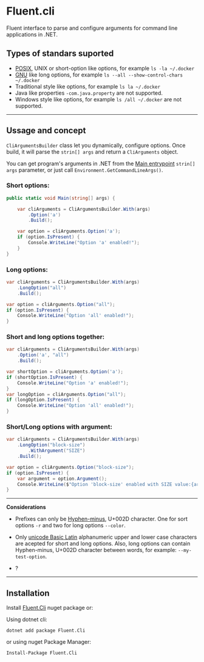 # Fluent.cli

Fluent interface to parse and configure arguments for command line applications in .NET.

## Types of standars suported

* [POSIX](https://pubs.opengroup.org/onlinepubs/9699919799/basedefs/V1_chap12.html), UNIX  or  short-option like options, for example `ls -la ~/.docker` 
* [GNU](https://www.gnu.org/software/libc/manual/html_node/Argument-Syntax.html) like long options, for example `ls --all --show-control-chars ~/.docker` 
* Traditional style like options, for example `ls la ~/.docker`
* Java like properties `-com.java.property` are not supported.
* Windows style like options, for example `ls /all ~/.docker` are not supported.

---

## Ussage and concept
`CliArgumentsBuilder` class let you dynamically, configure options. Once build, it will parse the `strin[] args` and return a `CliArguments` object.

You can get program's arguments in .NET from the [Main entrypoint](https://docs.microsoft.com/en-us/dotnet/csharp/fundamentals/program-structure/main-command-line#:~:text=The%20Main%20method%20is%20the,point%20in%20a%20C%23%20program.) `strin[] args` parameter, or just call `Environment.GetCommandLineArgs()`.

### Short options:
```c#
public static void Main(string[] args) {

    var cliArguments = CliArgumentsBuilder.With(args)
        .Option('a')
        .Build();

    var option = cliArguments.Option('a');
    if (option.IsPresent) {
        Console.WriteLine("Option 'a' enabled!");
    }
}
```
### Long options:
```c#
var cliArguments = CliArgumentsBuilder.With(args)
    .LongOption("all")
    .Build();

var option = cliArguments.Option("all");
if (option.IsPresent) {
    Console.WriteLine("Option 'all' enabled!");
}
```
### Short and long options together:
```c#
var cliArguments = CliArgumentsBuilder.With(args)
    .Option('a', "all")
    .Build();

var shortOption = cliArguments.Option('a');
if (shortOption.IsPresent) {
    Console.WriteLine("Option 'a' enabled!");
}
var longOption = cliArguments.Option("all");
if (longOption.IsPresent) {
    Console.WriteLine("Option 'all' enabled!");
}
```
### Short/Long options with argument:
```c#
var cliArguments = CliArgumentsBuilder.With(args)
    .LongOption("block-size")
        .WithArgument("SIZE")
    .Build();

var option = cliArguments.Option("block-size");
if (option.IsPresent) {
    var argument = option.Argument();
    Console.WriteLine($"Option 'block-size' enabled with SIZE value:{argument.Value}");
}
```

---

**Considerations**

* Prefixes can only be [Hyphen-minus](https://en.wikipedia.org/wiki/Hyphen-minus), U+002D character. One for sort options `-r` and two for long options `--color`.

* Only [unicode Basic Latin](https://en.wikipedia.org/wiki/Basic_Latin_(Unicode_block)) alphanumeric upper and lower case characters are acepted for short and long options. Also, long options can contain Hyphen-minus, U+002D character between words, for example: `--my-test-option`.

* ?

---

## Installation

Install [Fluent.Cli](https://www.nuget.org/packages/Fluent.Cli/) nuget package or:

Using dotnet cli:

```
dotnet add package Fluent.Cli
```

or using nuget Package Manager:

```
Install-Package Fluent.Cli
```